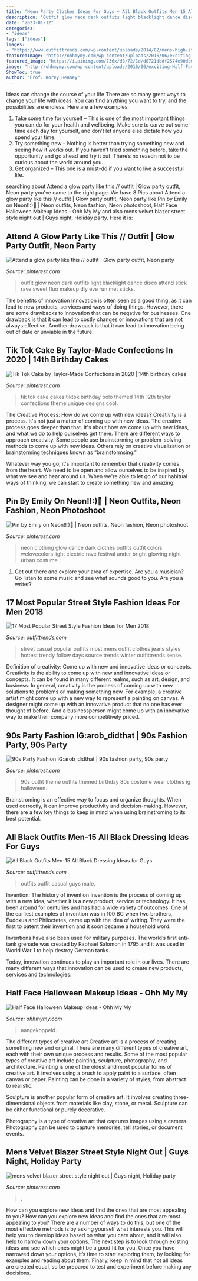 ```yaml
---
title: "Neon Party Clothes Ideas For Guys ~ All Black Outfits Men-15 All Black Dressing Ideas For Guys"
description: "Outfit glow neon dark outfits light blacklight dance disco attend stick rave sweet fluo makeup diy eve run met sticks"
date: "2023-01-12"
categories:
- "ideas"
tags: ["ideas"]
images:
- "https://www.outfittrends.com/wp-content/uploads/2014/02/mens-high-street-fashion.jpg"
featuredImage: "http://ohhmymy.com/wp-content/uploads/2016/06/exciting-Half-Face-Halloween-Makeup.jpg"
featured_image: "https://i.pinimg.com/736x/d8/72/1d/d8721dbdf2574e90db0aeaa0f67987b8--neon-clothing-dance-clothing.jpg"
image: "http://ohhmymy.com/wp-content/uploads/2016/06/exciting-Half-Face-Halloween-Makeup.jpg"
ShowToc: true
author: "Prof. Korey Heaney"
---
```



Ideas can change the course of your life
There are so many great ways to change your life with ideas. You can find anything you want to try, and the possibilities are endless. Here are a few examples: 
1. Take some time for yourself – This is one of the most important things you can do for your health and wellbeing. Make sure to carve out some time each day for yourself, and don’t let anyone else dictate how you spend your time. 
2. Try something new – Nothing is better than trying something new and seeing how it works out. If you haven’t tried something before, take the opportunity and go ahead and try it out. There’s no reason not to be curious about the world around you. 
3. Get organized – This one is a must-do if you want to live a successful life.

	

		
searching about Attend a glow party like this // outfit | Glow party outfit, Neon party you've came to the right page. We have 8 Pics about Attend a glow party like this // outfit | Glow party outfit, Neon party like Pin by Emily on Neon!!:)💚 | Neon outfits, Neon fashion, Neon photoshoot, Half Face Halloween Makeup Ideas - Ohh My My and also mens velvet blazer street style night out | Guys night, Holiday party. Here it is:
		
    
## Attend A Glow Party Like This // Outfit | Glow Party Outfit, Neon Party

<img loading=lazy src="https://i.pinimg.com/736x/79/2c/96/792c9623345940a28b6fcd0d5445f4ef--glow-party-outfit-party-outfits.jpg" onerror="this.onerror=null;this.src='https://tse2.mm.bing.net/th?id=OIP.aPSi4tNIJbOGww0gGC2XJQAAAA&amp;pid=15.1';" alt="Attend a glow party like this // outfit | Glow party outfit, Neon party">

_Source: pinterest.com_

>outfit glow neon dark outfits light blacklight dance disco attend stick rave sweet fluo makeup diy eve run met sticks. 

	

The benefits of innovation
Innovation is often seen as a good thing, as it can lead to new products, services and ways of doing things. However, there are some drawbacks to innovation that can be negative for businesses. One drawback is that it can lead to costly changes or innovations that are not always effective. Another drawback is that it can lead to innovation being out of date or unviable in the future.

    
## Tik Tok Cake By Taylor-Made Confections In 2020 | 14th Birthday Cakes

<img loading=lazy src="https://i.pinimg.com/736x/88/4b/64/884b64948cd4cc28a50c5bf100b6734c.jpg" onerror="this.onerror=null;this.src='https://tse1.mm.bing.net/th?id=OIP.U4EqBhWVF7IyDh7fEgRgYQHaIc&amp;pid=15.1';" alt="Tik Tok Cake by Taylor-Made Confections in 2020 | 14th birthday cakes">

_Source: pinterest.com_

>tik tok cake cakes tiktok birthday bolo themed 14th 12th taylor confections theme unique designs cool. 

	

The Creative Process: How do we come up with new ideas?
Creativity is a process. It's not just a matter of coming up with new ideas. The creative process goes deeper than that. It's about how we come up with new ideas, and what we do to help ourselves get there.
There are different ways to approach creativity. Some people use brainstorming or problem-solving methods to come up with new ideas. Others rely on creative visualization or brainstorming techniques known as “brainstormsing.”

Whatever way you go, it's important to remember that creativity comes from the heart. We need to be open and allow ourselves to be inspired by what we see and hear around us. When we're able to let go of our habitual ways of thinking, we can start to create something new and amazing.

    
## Pin By Emily On Neon!!:)💚 | Neon Outfits, Neon Fashion, Neon Photoshoot

<img loading=lazy src="https://i.pinimg.com/736x/d8/72/1d/d8721dbdf2574e90db0aeaa0f67987b8--neon-clothing-dance-clothing.jpg" onerror="this.onerror=null;this.src='https://tse2.mm.bing.net/th?id=OIP.KWZZNb1aZdpea-VVYfGBowHaLE&amp;pid=15.1';" alt="Pin by Emily on Neon!!:)💚 | Neon outfits, Neon fashion, Neon photoshoot">

_Source: pinterest.com_

>neon clothing glow dance dark clothes outfits outfit colors welovecolors light electric rave festival under bright glowing night urban costume. 

	

1. Get out there and explore your area of expertise. Are you a musician? Go listen to some music and see what sounds good to you. Are you a writer?

    
## 17 Most Popular Street Style Fashion Ideas For Men 2018

<img loading=lazy src="https://www.outfittrends.com/wp-content/uploads/2014/02/mens-high-street-fashion.jpg" onerror="this.onerror=null;this.src='https://tse1.mm.bing.net/th?id=OIP.ptExu1B2NgL9YkMUoMdbfwHaLH&amp;pid=15.1';" alt="17 Most Popular Street Style Fashion Ideas for Men 2018">

_Source: outfittrends.com_

>street casual popular outfits most mens outfit clothes jeans styles hottest trendy follow days source trends winter outfittrends sense. 

	

Definition of creativity: Come up with new and innovative ideas or concepts.
Creativity is the ability to come up with new and innovative ideas or concepts. It can be found in many different realms, such as art, design, and business. In general, creativity is the process of coming up with new solutions to problems or making something new. For example, a creative artist might come up with a new way to represent a painting on canvas. A designer might come up with an innovative product that no one has ever thought of before. And a businessperson might come up with an innovative way to make their company more competitively priced.

    
## 90s Party Fashion IG:arob_didthat | 90s Fashion Party, 90s Party

<img loading=lazy src="https://i.pinimg.com/736x/09/c3/18/09c3183ed6ad44e072bf966c4a0babac--s-wear-s-party.jpg" onerror="this.onerror=null;this.src='https://tse3.mm.bing.net/th?id=OIP.4OoInPA_wCCTItNyeSGVpgHaJ3&amp;pid=15.1';" alt="90s Party Fashion IG:arob_didthat | 90s fashion party, 90s party">

_Source: pinterest.com_

>90s outfit theme outfits themed birthday 80s costume wear clothes ig halloween. 

	

Brainstroming is an effective way to focus and organize thoughts. When used correctly, it can improve productivity and decision-making. However, there are a few key things to keep in mind when using brainstroming to its best potential.

    
## All Black Outfits Men-15 All Black Dressing Ideas For Guys

<img loading=lazy src="https://www.outfittrends.com/wp-content/uploads/2015/07/black-male-casual-outfit-10.jpg" onerror="this.onerror=null;this.src='https://tse2.mm.bing.net/th?id=OIP.TshNbiE88cvwd0nv24-ZxAHaLH&amp;pid=15.1';" alt="All Black Outfits Men-15 All Black Dressing Ideas for Guys">

_Source: outfittrends.com_

>outfits outfit casual guys male. 

	

Invention: The history of invention
Invention is the process of coming up with a new idea, whether it is a new product, service or technology. It has been around for centuries and has had a wide variety of outcomes. 
One of the earliest examples of invention was in 100 BC when two brothers, Eudoxus and Philoctetes, came up with the idea of writing. They were the first to patent their invention and it soon became a household word. 

Inventions have also been used for military purposes. The world’s first anti-tank grenade was created by Raphael Salomon in 1795 and it was used in World War 1 to help destroy German tanks. 

Today, innovation continues to play an important role in our lives. There are many different ways that innovation can be used to create new products, services and technologies.

    
## Half Face Halloween Makeup Ideas - Ohh My My

<img loading=lazy src="http://ohhmymy.com/wp-content/uploads/2016/06/exciting-Half-Face-Halloween-Makeup.jpg" onerror="this.onerror=null;this.src='https://tse2.mm.bing.net/th?id=OIP.Cl_KorQOeWKF3fM8JNnxswHaJ4&amp;pid=15.1';" alt="Half Face Halloween Makeup Ideas - Ohh My My">

_Source: ohhmymy.com_

>aangekoppeld. 

	

The different types of creative art
Creative art is a process of creating something new and original. There are many different types of creative art, each with their own unique process and results. Some of the most popular types of creative art include painting, sculpture, photography, and architecture.
Painting is one of the oldest and most popular forms of creative art. It involves using a brush to apply paint to a surface, often canvas or paper. Painting can be done in a variety of styles, from abstract to realistic.

Sculpture is another popular form of creative art. It involves creating three-dimensional objects from materials like clay, stone, or metal. Sculpture can be either functional or purely decorative.

Photography is a type of creative art that captures images using a camera. Photography can be used to capture memories, tell stories, or document events.

    
## Mens Velvet Blazer Street Style Night Out | Guys Night, Holiday Party

<img loading=lazy src="https://i.pinimg.com/originals/c0/5a/76/c05a76254cee0447c0c8e56893dcf136.jpg" onerror="this.onerror=null;this.src='https://tse2.mm.bing.net/th?id=OIP.xLkZ0IUBzujkRbLlicyiGQHaLH&amp;pid=15.1';" alt="mens velvet blazer street style night out | Guys night, Holiday party">

_Source: pinterest.com_

>. 

	

How can you explore new ideas and find the ones that are most appealing to you?
How can you explore new ideas and find the ones that are most appealing to you? There are a number of ways to do this, but one of the most effective methods is by asking yourself what interests you. This will help you to develop ideas based on what you care about, and it will also help to narrow down your options. The next step is to look through existing ideas and see which ones might be a good fit for you. Once you have narrowed down your options, it’s time to start exploring them, by looking for examples and reading about them. Finally, keep in mind that not all ideas are created equal, so be prepared to test and experiment before making any decisions.

